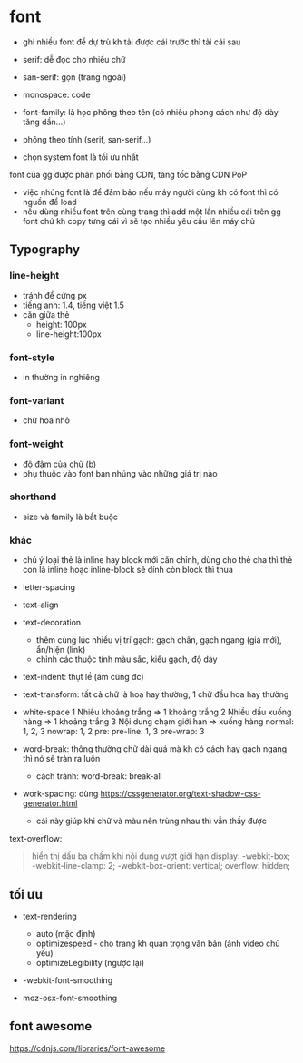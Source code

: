 # font

- ghi nhiều font để dự trù kh tải được cái trước thì tải cái sau
- serif: dễ đọc cho nhiều chữ
- san-serif: gọn (trang ngoài)
- monospace: code

- font-family: là học phông theo tên (có nhiều phong cách như độ dày tăng dần...)
- phông theo tính (serif, san-serif...)

- chọn system font là tối ưu nhất

font của gg được phân phối bằng CDN, tăng tốc bằng CDN PoP

- việc nhúng font là để đảm bảo nếu máy người dùng kh có font thì có nguồn để load
- nếu dùng nhiều font trên cùng trang thì add một lần nhiều cái trên gg font chứ kh copy từng cái vì sẽ tạo nhiều yêu cầu lên máy chủ

## Typography

### line-height

- tránh để cứng px
- tiếng anh: 1.4, tiếng việt 1.5
- căn giữa thẻ
  - height: 100px
  - line-height:100px

### font-style

- in thường in nghiêng

### font-variant

- chữ hoa nhỏ

### font-weight

- độ đậm của chữ (b)
- phụ thuộc vào font bạn nhúng vào những giá trị nào

### shorthand

- size và family là bắt buộc

### khác

- chú ý loại thẻ là inline hay block mới căn chỉnh, dùng cho thẻ cha thì thẻ con là inline hoạc inline-block sẽ dính còn block thì thua

- letter-spacing
- text-align
- text-decoration
  - thêm cùng lúc nhiều vị trí gạch: gạch chân, gạch ngang (giá mới), ẩn/hiện (link)
  - chỉnh các thuộc tính màu sắc, kiểu gạch, độ dày
- text-indent: thụt lề (âm cũng đc)
- text-transform: tất cả chữ là hoa hay thường, 1 chữ đầu hoa hay thường
- white-space
1 Nhiều khoảng trắng => 1 khoảng trắng
2 Nhiều dấu xuống hàng => 1 khoảng trắng
3 Nội dung chạm giới hạn => xuống hàng
normal: 1, 2, 3
nowrap: 1, 2
pre:
pre-line: 1, 3
pre-wrap: 3

- word-break: thông thường chữ dài quá mà kh có cách hay gạch ngang thì nó sẽ tràn ra luôn
  - cách tránh: word-break: break-all
- work-spacing: dùng <https://cssgenerator.org/text-shadow-css-generator.html>
  - cái này giúp khi chữ và màu nên trùng nhau thì vẫn thấy được

text-overflow:
> hiển thị dấu ba chấm khi nội dung vượt giới hạn
display: -webkit-box;
    -webkit-line-clamp: 2;
    -webkit-box-orient: vertical;
    overflow: hidden;

## tối ưu

- text-rendering
  - auto (mặc định)
  - optimizespeed - cho trang kh quan trọng văn bản (ảnh video chủ yếu)
  - optimizeLegibility (ngược lại)

- -webkit-font-smoothing
- moz-osx-font-smoothing

## font awesome
https://cdnjs.com/libraries/font-awesome